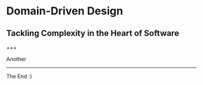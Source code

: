# Domain-Driven Design
## Tackling Complexity in the Heart of Software
+++

Another

---

The End :)